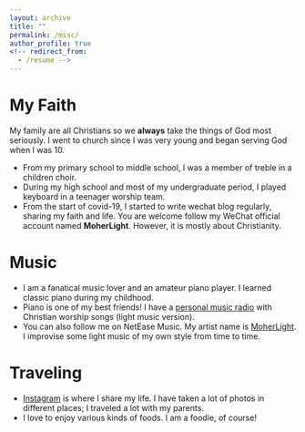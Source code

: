 ```yaml
---
layout: archive
title: ""
permalink: /misc/
author_profile: true
<!-- redirect_from:
  - /resume -->
---
```


My Faith
======
My family are all Christians so we **always** take the things of God most seriously. I went to church since I was very young and began serving God when I was 10.

* From my primary school to middle school, I was a member of treble in a children choir. 
* During my high school and most of my undergraduate period, I played keyboard in a teenager worship team.
* From the start of covid-19, I started to write wechat blog regularly, sharing my faith and life. You are welcome follow my WeChat official account named **MoherLight**. However, it is mostly about Christianity.

Music
======
<!--   <ul>{% for post in site.teaching %}
    {% include archive-single-cv.html %}
  {% endfor %}</ul> -->
* I am a fanatical music lover and an amateur piano player. I learned classic piano during my childhood. 
* Piano is one of my best friends! I have a [personal music radio](https://music.163.com/#/djradio?id=960850566) with Christian worship songs (light music version).
* You can also follow me on NetEase Music. My artist name is [MoherLight](https://music.163.com/#/artist?id=34142415). I improvise some light music of my own style from time to time.

Traveling
======
* [Instagram](https://www.instagram.com/olivia_jiang1998) is where I share my life. I have taken a lot of photos in different places; I traveled a lot with my parents.
* I love to enjoy various kinds of foods. I am a foodie, of course!
